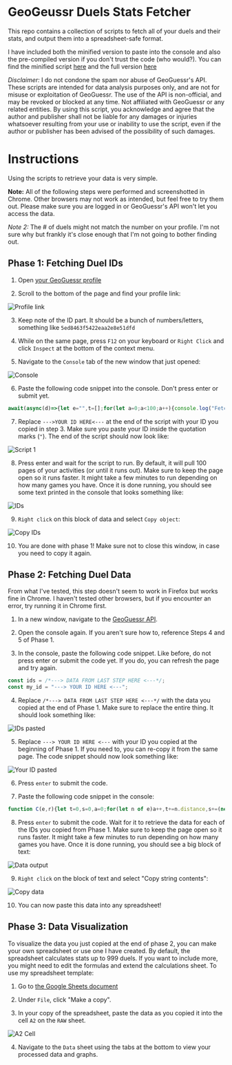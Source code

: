 # GeoGeussr Duels Stats Fetcher

This repo contains a collection of scripts to fetch all of your duels and their stats, and output them into a spreadsheet-safe format.

I have included both the minified version to paste into the console and also the pre-compiled version if you don't trust the code (who would?). You can find the minified script [here](main_condensed.js) and the full version [here](main.js)


*Disclaimer:* I do not condone the spam nor abuse of GeoGuessr's API. These scripts are intended for data analysis purposes only, and are not for misuse or exploitation of GeoGuessr. The use of the API is non-official, and may be revoked or blocked at any time. Not affiliated with GeoGuessr or any related entities. By using this script, you acknowledge and agree that the author and publisher shall not be liable for any damages or injuries whatsoever resulting from your use or inability to use the script, even if the author or publisher has been advised of the possibility of such damages.

# Instructions

Using the scripts to retrieve your data is very simple. 

**Note:** All of the following steps were performed and screenshotted in Chrome. Other browsers may not work as intended, but feel free to try them out. Please make sure you are logged in or GeoGuessr's API won't let you access the data.

*Note 2:* The # of duels might not match the number on your profile. I'm not sure why but frankly it's close enough that I'm not going to bother finding out.

## Phase 1: Fetching Duel IDs

1. Open [your GeoGuessr profile](https://www.geoguessr.com/me/profile)

2. Scroll to the bottom of the page and find your profile link:

![Profile link](images/profile_link.png)

3. Keep note of the ID part. It should be a bunch of numbers/letters, something like `5ed8463f5422eaa2e8e51dfd`

4. While on the same page, press `F12` on your keyboard or `Right Click` and click `Inspect` at the bottom of the context menu.

5. Navigate to the `Console` tab of the new window that just opened:

![Console](images/console.png)

6. Paste the following code snippet into the console. Don't press enter or submit yet.
```javascript
await(async(d)=>{let e="",t=[];for(let a=0;a<100;a++){console.log("Fetching page",a+1);let l="https://www.geoguessr.com/api/v4/feed/private";""!==e&&(l+="?paginationToken="+e);let n=await fetch(l),g=JSON.parse(n=await n.text());if(0===g.entries.length){console.log("All data fetched.");break}t.push(...[...n.matchAll(/\\"gameId\\":\\"([\w\d\-]*)\\",\\"gameMode\\":\\"Duels\\"/g)].map(e=>e[1])),e=btoa(`{"HashKey":{"S":"${d+"_activity"}"},"Created":{"S":"${g.entries[g.entries.length-1].time.substring(0,23)+"Z"}"}}`),await new Promise(e=>{setTimeout(()=>{e()},500)})}return t})("--->YOUR ID HERE<---");
```

7. Replace `--->YOUR ID HERE<---` at the end of the script with your ID you copied in step 3. Make sure you paste your ID inside the quotation marks (`"`). The end of the script should now look like:

![Script 1](images/step1.png)

8. Press enter and wait for the script to run. By default, it will pull 100 pages of your activities (or until it runs out). Make sure to keep the page open so it runs faster. It might take a few minutes to run depending on how many games you have. Once it is done running, you should see some text printed in the console that looks something like:

![IDs](images/ids.png)

9. `Right click` on this block of data and select `Copy object`:

![Copy IDs](images/copy_ids.png)

10. You are done with phase 1! Make sure not to close this window, in case you need to copy it again.


## Phase 2: Fetching Duel Data

From what I've tested, this step doesn't seem to work in Firefox but works fine in Chrome. I haven't tested other browsers, but if you encounter an error, try running it in Chrome first.

1. In a new window, navigate to the [GeoGuessr API](https://game-server.geoguessr.com/).

2. Open the console again. If you aren't sure how to, reference Steps 4 and 5 of Phase 1.

3. In the console, paste the following code snippet. Like before, do not press enter or submit the code yet. If you do, you can refresh the page and try again.
```javascript
const ids = /*---> DATA FROM LAST STEP HERE <---*/;
const my_id = "---> YOUR ID HERE <---";
```

4. Replace `/*---> DATA FROM LAST STEP HERE <---*/` with the data you copied at the end of Phase 1. Make sure to replace the entire thing. It should look something like:

![IDs pasted](images/ids_pasted.png)

5. Replace `---> YOUR ID HERE <---` with your ID you copied at the beginning of Phase 1. If you need to, you can re-copy it from the same page. The code snippet should now look something like:

![Your ID pasted](images/my_id.png)

6. Press `enter` to submit the code.

7. Paste the following code snippet in the console:
```javascript
function C(e,r){let t=0,s=0,a=0;for(let n of e)a++,t+=n.distance,s+=(new Date(n.created)-new Date(r[n.roundNumber-1].startTime))/1e3;return 0===a?["",""]:[t/a,s/a]}(await(async function D(e,r){d=[];let t=0;for(let s of r){console.log("Fetching duel #"+t++);let l=await fetch("https://game-server.geoguessr.com/api/duels/"+s);l=await l.json();let o=[];for(let i of(o[0]=l.gameId,o[1]=l.currentRoundNumber,o[2]=new Date(l.rounds[0].startTime).toLocaleString("en-US"),o[3]=new Date(l.rounds[o[1]-1].endTime).toLocaleString("en-US"),l.teams))if(i.players[0].playerId===e){if(o[4]=i.health,null===i.players[0].progressChange)o[5]=i.players[0].rating,o[6]="";else{let $=i.players[0].progressChange.competitiveProgress;o[5]=$.ratingBefore,o[6]=$.ratingAfter}[o[7],o[8]]=C(i.players[0].guesses,l.rounds)}else o[9]=i.players[0].playerId,o[10]=i.health,o[11]=i.players[0].rating,[o[12],o[13]]=C(i.players[0].guesses,l.rounds);d.push(o),await (new Promise(e=>{setTimeout(()=>e(),100)}))}return d})(my_id,ids)).map(v => v.join("\t")).join("\n");
```

8. Press `enter` to submit the code. Wait for it to retrieve the data for each of the IDs you copied from Phase 1. Make sure to keep the page open so it runs faster. It might take a few minutes to run depending on how many games you have. Once it is done running, you should see a big block of text:

![Data output](images/data_output.png)

9. `Right click` on the block of text and select "Copy string contents":

![Copy data](images/copy_string.png)

10. You can now paste this data into any spreadsheet!

## Phase 3: Data Visualization

To visualize the data you just copied at the end of phase 2, you can make your own spreadsheet or use one I have created. By default, the spreadsheet calculates stats up to 999 duels. If you want to include more, you might need to edit the formulas and extend the calculations sheet. To use my spreadsheet template:

1. Go to [the Google Sheets document](https://docs.google.com/spreadsheets/d/1rz5nRHU-lnUDRdMF8QLMaWB_JkRrGSWsUGKtE-XkPPY/edit?usp=sharing)

2. Under `File`, click "Make a copy".

3. In your copy of the spreadsheet, paste the data as you copied it into the cell `A2` on the `RAW` sheet.

![A2 Cell](images/a2.png)

4. Navigate to the `Data` sheet using the tabs at the bottom to view your processed data and graphs.

